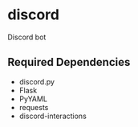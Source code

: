 # discord
Discord bot

## Required Dependencies
- discord.py<br>
- Flask<br/>
- PyYAML<br/>
- requests<br/>
- discord-interactions